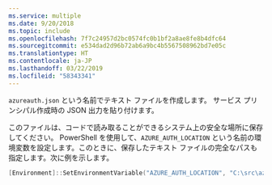 ```yaml
---
ms.service: multiple
ms.date: 9/20/2018
ms.topic: include
ms.openlocfilehash: 7f7c24957d2bc0574fc0b1bf2a8ae8fe8b4dfc64
ms.sourcegitcommit: e534dad2d96b72ab6a9bc4b5567508962bd7e05c
ms.translationtype: HT
ms.contentlocale: ja-JP
ms.lasthandoff: 03/22/2019
ms.locfileid: "58343341"
---
```

`azureauth.json` という名前でテキスト ファイルを作成します。 サービス プリンシパル作成時の JSON 出力を貼り付けます。

このファイルは、コードで読み取ることができるシステム上の安全な場所に保存してください。 PowerShell を使用して、`AZURE_AUTH_LOCATION` という名前の環境変数を設定します。このときに、保存したテキスト ファイルの完全なパスも指定します。次に例を示します。

```powershell
[Environment]::SetEnvironmentVariable("AZURE_AUTH_LOCATION", "C:\src\azureauth.json", "User")
```
